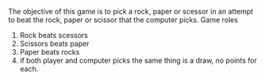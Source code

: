 The objective of this game is to pick a rock, paper or scessor in an attempt
to beat the rock, paper or scissor that the computer picks.
Game roles 
1. Rock beats scessors
2. Scissors beats paper  
3. Paper beats rocks
4. if both player and computer picks the same thing is a draw, no points for each.
